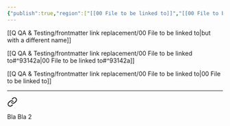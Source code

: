 ```yaml
---
{"publish":true,"region":["[[00 File to be linked to]]","[[00 File to be linked to|New name]]"],"path":"Q QA & Testing/frontmatter link replacement/01 File with links.md","permalink":"/q-qa-and-testing/frontmatter-link-replacement/01-file-with-links/","PassFrontmatter":true}
---
```


[[Q QA & Testing/frontmatter link replacement/00 File to be linked to\|but with a different name]]

[[Q QA & Testing/frontmatter link replacement/00 File to be linked to#^93142a\|00 File to be linked to#^93142a]]

[[Q QA & Testing/frontmatter link replacement/00 File to be linked to\|00 File to be linked to]]

***


<div class="transclusion internal-embed is-loaded"><a class="markdown-embed-link" href="/q-qa-and-testing/frontmatter-link-replacement/00-file-to-be-linked-to/#93142a" aria-label="Open link"><svg xmlns="http://www.w3.org/2000/svg" width="24" height="24" viewBox="0 0 24 24" fill="none" stroke="currentColor" stroke-width="2" stroke-linecap="round" stroke-linejoin="round" class="svg-icon lucide-link"><path d="M10 13a5 5 0 0 0 7.54.54l3-3a5 5 0 0 0-7.07-7.07l-1.72 1.71"></path><path d="M14 11a5 5 0 0 0-7.54-.54l-3 3a5 5 0 0 0 7.07 7.07l1.71-1.71"></path></svg></a><div class="markdown-embed">



Bla Bla 2 

</div></div>


